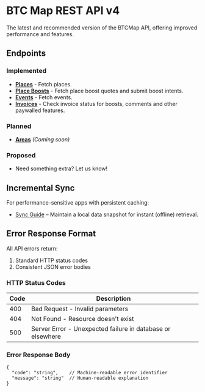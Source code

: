 # BTC Map REST API v4

The latest and recommended version of the BTCMap API, offering improved performance and features. 

## Endpoints  

### Implemented  
- **[Places](places.md)** - Fetch places. 
- **[Place Boosts](place-boosts.md)** - Fetch place boost quotes and submit boost intents. 
- **[Events](events.md)** - Fetch events.
- **[Invoices](invoices.md)** - Check invoice status for boosts, comments and other paywalled features.  
### Planned
- **[Areas](areas.md)** *(Coming soon)* 
### Proposed
- Need something extra? Let us know!

## Incremental Sync  
For performance-sensitive apps with persistent caching:  
- [Sync Guide](sync.md) – Maintain a local data snapshot for instant (offline) retrieval. 

## Error Response Format

All API errors return:
1. Standard HTTP status codes
2. Consistent JSON error bodies

### HTTP Status Codes

| Code | Description |
|------|-------------|
| 400  | Bad Request - Invalid parameters |
| 404  | Not Found - Resource doesn't exist |
| 500  | Server Error - Unexpected failure in database or elsewhere |

### Error Response Body

```jsonc
{
  "code": "string",    // Machine-readable error identifier
  "message": "string"  // Human-readable explanation
}
```

